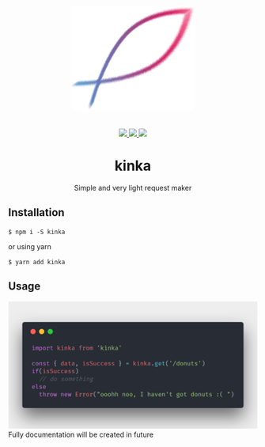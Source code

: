 <div align="center">
  <a href="https://www.npmjs.com/package/kinka">
    <img width="250" height="210" src="https://github.com/acacode/kinka/raw/master/logo.png">
  </a>
  <br>
  <br>


  <br>
	<a href="https://github.com/acacode/kinka/blob/master/LICENSE">
		<img src="https://img.shields.io/badge/license-MIT-red.svg">
	</a>
	<a href="https://www.npmjs.com/package/kinka">
		<img src="https://img.shields.io/npm/v/kinka.svg?style=flat">
	</a>
	<a href="https://travis-ci.org/acacode/kinka">
		<img src="https://travis-ci.org/acacode/kinka.svg?branch=master">
	</a>
  <h1>kinka</h1>
  <p>
    Simple and very light request maker
  </p>
</div>

<h2 align="left">Installation</h2>

    $ npm i -S kinka

or using yarn

    $ yarn add kinka

<h2 align="left">Usage</h2>
<img src="https://github.com/acacode/kinka/raw/master/example_usage1.png">
Fully documentation will be created in future